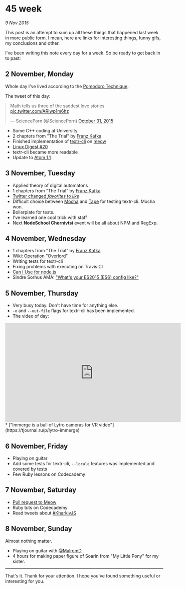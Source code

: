 # 45 week

_9 Nov 2015_

This post is an attempt to sum up all these things that happened last week in more public form. I mean, here are links for interesting things, funny gifs, my conclusions and other.

I've been writing this note every day for a week. So be ready to get back in to past:

## 2 November, Monday

Whole day I've lived according to the [Pomodoro Technique][pomodoro].

The tweet of this day:

<blockquote class="twitter-tweet tw-align-center" style="margin-left: auto; margin-right: auto;" lang="en"><p lang="en" dir="ltr">Math tells us three of the saddest love stories <a href="https://t.co/ARiwp1m6hz">pic.twitter.com/ARiwp1m6hz</a></p>&mdash; SciencePorn (@SciencePorn) <a href="https://twitter.com/SciencePorn/status/660245070441005057">October 31, 2015</a></blockquote>
<script async src="//platform.twitter.com/widgets.js" charset="utf-8"></script>

* Some C++ coding at University
* 2 chapters from "The Trial" by [Franz Kafka][kafka]
* Finished implementation of [textr-cli][textr-cli] on [meow][meow]
* [Linux Digest #20][digest]
* textr-cli became more readable
* Update to [Atom 1.1][atom]

[pomodoro]: https://en.wikipedia.org/wiki/Pomodoro_Technique
[kafka]: https://en.wikipedia.org/wiki/Franz_Kafka
[textr-cli]: https://github.com/denysdovhan/textr-cli
[meow]: https://github.com/sindresorhus/meow
[digest]: http://codeguida.com/post/390/
[atom]: http://blog.atom.io/2015/10/29/atom-1-1-is-out.html

## 3 November, Tuesday

* Applied theory of digital automatons
* 1 chapters from "The Trial" by [Franz Kafka][kafka]
* [Twitter changed _favorites_ to _like_][favorites]
* Difficult choice between [Mocha][mocha] and [Tape][tape] for testing textr-cli. Mocha won.
* Boilerplate for tests.
* I've learned one cool trick with staff
* Next **NodeSchool Chernivtsi** event will be all about NPM and RegExp.

[favorites]: https://blog.twitter.com/2015/hearts-on-twitter
[mocha]: https://mochajs.org/
[tape]: https://github.com/substack/tape

## 4 November, Wednesday

* 1 chapters from "The Trial" by [Franz Kafka][kafka]
* Wiki: [Operation "Overlord"][overlord]
* Writing tests for textr-cli
* Fixing problems with executing on Travis CI
* [Can I Use for node.js][nodejs]
* Sindre Sorhus AMA: ["What's your ES2015 (ES6) config like?"][es6]

[overlord]: https://en.wikipedia.org/wiki/Operation_Overlord
[nodejs]: http://kangax.github.io/compat-table/es6/
[es6]: https://github.com/sindresorhus/ama/issues/250

## 5 November, Thursday

* Very busy today. Don't have time for anything else.
* `-o` and `--out-file` flags for textr-cli has been implemented.
* The video of day:
<iframe width="560" height="315" src="https://www.youtube.com/embed/_VPvKl6ezyc" frameborder="0" allowfullscreen></iframe>
* ["Immerge is a ball of Lytro cameras for VR video"](https://tjournal.ru/p/lytro-immerge)

## 6 November, Friday

* Playing on guitar
* Add some tests for textr-cli, `--locale` features was implemented and covered by tests
* Few Ruby lessons on Codecademy

## 7 November, Saturday

* [Pull request to Meow][pr-meow]
* Ruby tuts on Codecademy
* Read tweets about [#KharkivJS][kharkiv-js]

[pr-meow]: https://github.com/sindresorhus/meow/pull/15
[kharkiv-js]: https://twitter.com/search?q=%23kharkivjs&src=tyah

## 8 November, Sunday

Almost nothing matter.

* Playing on guitar with [@MalromD][malrom-d]
* 4 hours for making paper figure of Soarin from "My Little Pony" for my sister.

[malrom-d]: https://twitter.com/MalromD

---

That's it. Thank for your attention. I hope you've found something useful or interesting for you. 
